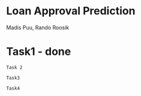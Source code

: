 # Loan Approval Prediction
Madis Puu, Rando Roosik
# Task1 - done 
```
Task 2
```
```
Task3
```
```
Task4
```
